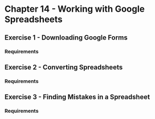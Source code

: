 # Chapter 14 - Working with Google Spreadsheets

## Exercise 1 - Downloading Google Forms

### Requirements

## Exercise 2 - Converting Spreadsheets

### Requirements

## Exercise 3 - Finding Mistakes in a Spreadsheet

### Requirements